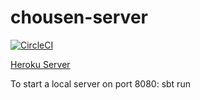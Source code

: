 # chousen-server

[![CircleCI](https://circleci.com/gh/RawToast/chousen-server.svg?style=svg&circle-token=f705bd2bb3a6ac38bc7cb58e0d9964f7545c76a2)](https://circleci.com/gh/RawToast/chousen-server)

[Heroku Server](https://immense-bastion-74506.herokuapp.com)

To start a local server on port 8080: sbt run
